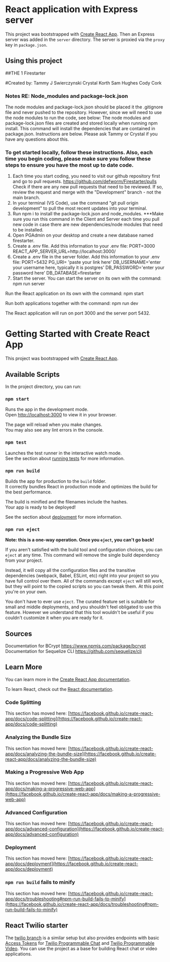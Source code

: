 # React application with Express server

This project was bootstrapped with [Create React App](https://github.com/facebookincubator/create-react-app). Then an Express server was added in the `server` directory. The server is proxied via the `proxy` key in `package.json`.

## Using this project
##THE 1 Firestarter

#Created by:
Tammy J Swierczynski
Crystal Korth
Sam Hughes
Cody Cork

### Notes RE: Node_modules and package-lock.json
The node modules and package-lock.json should be placed it the .gitignore file and never pushed to the repository. However, since we will need to use the node modules to run the code, see below: 
The node modules and package-lock.json files are created and stored locally when running npm install. This command will install the dependencies that are contained in package.json. Instructions are below. Please ask Tammy or Crystal if you have any questions about this. 

### To get started locally, follow these instructions. Also, each time you begin coding, please make sure you follow these steps to ensure you have the most up to date code. 
1. Each time you start coding, you need to visit our github repository first and go to pull requests. https://github.com/defworm/Firestarter/pulls  Check if there are any new pull requests that need to be reviewed. If so, review the request and merge with the "Development" branch - not the main branch. 
2.  In your terminal (VS Code), use the command "git pull origin development" to pull the most recent updates into your terminal. 
3. Run npm i to install the package-lock.json and node_modules. ***Make sure you run this command in the Client and Server each time you pull new code in case there are new dependencies/node modules that need to be installed.
5. Open PGAdmin on your desktop and create a new database named firestarter.
6. Create a .env file. Add this information to your .env file:
        PORT=3000
        REACT_APP_SERVER_URL=http://localhost:3000/
7.  Create a .env file in the server folder. Add this information to your .env file:
        PORT=5432
        PG_URI= 'paste your link here'
        DB_USERNAME='enter your username here, typically it is postgres'
        DB_PASSWORD='enter your password here'
        DB_DATABASE=firestarter
8.  Start the server. 
   You can start the server on its own with the command: npm run server

   Run the React application on its own with the command: npm start

   Run both applications together with the command: npm run dev

   The React application will run on port 3000 and the server port 5432.

# Getting Started with Create React App

This project was bootstrapped with [Create React App](https://github.com/facebook/create-react-app).

## Available Scripts

In the project directory, you can run:
### `npm start`

Runs the app in the development mode.\
Open [http://localhost:3000](http://localhost:3000) to view it in your browser.

The page will reload when you make changes.\
You may also see any lint errors in the console.

### `npm test`

Launches the test runner in the interactive watch mode.\
See the section about [running tests](https://facebook.github.io/create-react-app/docs/running-tests) for more information.

### `npm run build`

Builds the app for production to the `build` folder.\
It correctly bundles React in production mode and optimizes the build for the best performance.

The build is minified and the filenames include the hashes.\
Your app is ready to be deployed!

See the section about [deployment](https://facebook.github.io/create-react-app/docs/deployment) for more information.

### `npm run eject`

**Note: this is a one-way operation. Once you `eject`, you can't go back!**

If you aren't satisfied with the build tool and configuration choices, you can `eject` at any time. This command will remove the single build dependency from your project.

Instead, it will copy all the configuration files and the transitive dependencies (webpack, Babel, ESLint, etc) right into your project so you have full control over them. All of the commands except `eject` will still work, but they will point to the copied scripts so you can tweak them. At this point you're on your own.

You don't have to ever use `eject`. The curated feature set is suitable for small and middle deployments, and you shouldn't feel obligated to use this feature. However we understand that this tool wouldn't be useful if you couldn't customize it when you are ready for it.

## Sources
Documentation for BCrypt https://www.npmjs.com/package/bcrypt 
Documentation for Sequelize CLI https://github.com/sequelize/cli



## Learn More

You can learn more in the [Create React App documentation](https://facebook.github.io/create-react-app/docs/getting-started).

To learn React, check out the [React documentation](https://reactjs.org/).

### Code Splitting

This section has moved here: [https://facebook.github.io/create-react-app/docs/code-splitting](https://facebook.github.io/create-react-app/docs/code-splitting)

### Analyzing the Bundle Size

This section has moved here: [https://facebook.github.io/create-react-app/docs/analyzing-the-bundle-size](https://facebook.github.io/create-react-app/docs/analyzing-the-bundle-size)

### Making a Progressive Web App

This section has moved here: [https://facebook.github.io/create-react-app/docs/making-a-progressive-web-app](https://facebook.github.io/create-react-app/docs/making-a-progressive-web-app)

### Advanced Configuration

This section has moved here: [https://facebook.github.io/create-react-app/docs/advanced-configuration](https://facebook.github.io/create-react-app/docs/advanced-configuration)

### Deployment

This section has moved here: [https://facebook.github.io/create-react-app/docs/deployment](https://facebook.github.io/create-react-app/docs/deployment)

### `npm run build` fails to minify

This section has moved here: [https://facebook.github.io/create-react-app/docs/troubleshooting#npm-run-build-fails-to-minify](https://facebook.github.io/create-react-app/docs/troubleshooting#npm-run-build-fails-to-minify)

## React Twilio starter

The [twilio branch](https://github.com/philnash/react-express-starter/tree/twilio) is a similar setup but also provides endpoints with basic [Access Tokens](https://www.twilio.com/docs/iam/access-tokens) for [Twilio Programmable Chat](https://www.twilio.com/docs/chat) and [Twilio Programmable Video](https://www.twilio.com/docs/video). You can use the project as a base for building React chat or video applications.